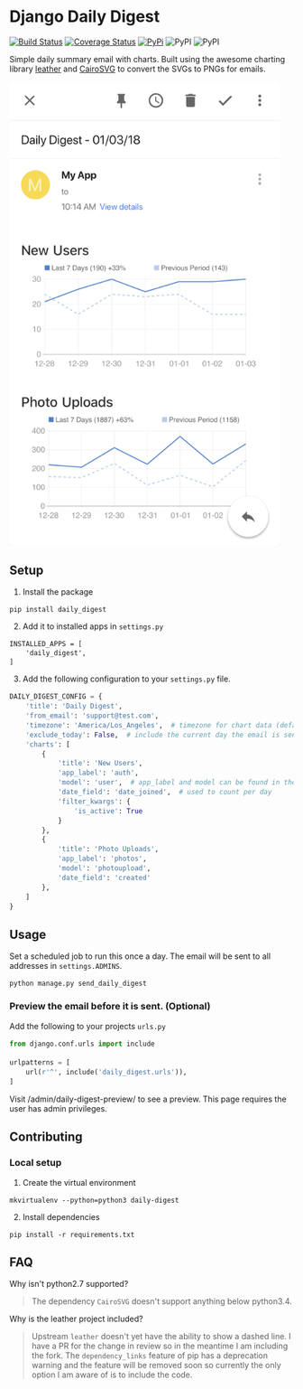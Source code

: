 # Django Daily Digest

[![Build Status](https://travis-ci.org/nickromano/django-daily-digest.svg?branch=master)](https://travis-ci.org/nickromano/django-daily-digest)
[![Coverage Status](https://coveralls.io/repos/github/nickromano/django-daily-digest/badge.svg?branch=master)](https://coveralls.io/github/nickromano/django-daily-digest?branch=master)
[![PyPi](https://img.shields.io/pypi/v/daily-digest.svg)](https://pypi.python.org/pypi/daily-digest)
![PyPI](https://img.shields.io/pypi/pyversions/daily-digest.svg)
![PyPI](https://img.shields.io/pypi/l/daily-digest.svg)

Simple daily summary email with charts. Built using the awesome charting library [leather](https://github.com/wireservice/leather) and [CairoSVG](http://cairosvg.org/) to convert the SVGs to PNGs for emails.

<img src="docs/example.png" width="480" alt="Email Example">

## Setup

1) Install the package

```
pip install daily_digest
```

2) Add it to installed apps in `settings.py`

```
INSTALLED_APPS = [
    'daily_digest',
]
```

3) Add the following configuration to your `settings.py` file.
```py
DAILY_DIGEST_CONFIG = {
    'title': 'Daily Digest',
    'from_email': 'support@test.com',
    'timezone': 'America/Los_Angeles',  # timezone for chart data (default UTC)
    'exclude_today': False,  # include the current day the email is sent in the chart (default False)
    'charts': [
        {
            'title': 'New Users',
            'app_label': 'auth',
            'model': 'user',  # app_label and model can be found in the django_content_type table
            'date_field': 'date_joined',  # used to count per day
            'filter_kwargs': {
                'is_active': True
            }
        },
        {
            'title': 'Photo Uploads',
            'app_label': 'photos',
            'model': 'photoupload',
            'date_field': 'created'
        },
    ]
}
```

## Usage

Set a scheduled job to run this once a day.  The email will be sent to all addresses in `settings.ADMINS`.
```
python manage.py send_daily_digest
```

### Preview the email before it is sent. (Optional)

Add the following to your projects `urls.py`

```py
from django.conf.urls import include

urlpatterns = [
    url(r'^', include('daily_digest.urls')),
]
```

Visit /admin/daily-digest-preview/ to see a preview. This page requires the user has admin privileges.

## Contributing

### Local setup

1. Create the virtual environment

```
mkvirtualenv --python=python3 daily-digest
```

2. Install dependencies

```
pip install -r requirements.txt
```

## FAQ

Why isn't python2.7 supported?

> The dependency `CairoSVG` doesn't support anything below python3.4.

Why is the leather project included?

> Upstream `leather` doesn't yet have the ability to show a dashed line. I have a PR for the change in review so in the meantime I am including the fork. The `dependency_links` feature of pip has a deprecation warning and the feature will be removed soon so currently the only option I am aware of is to include the code.
